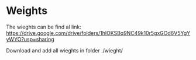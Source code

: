 #  Weights

The wieghts can be find al link: https://drive.google.com/drive/folders/1hlOKSBq9NC49k10r5gxGOd6V5YgYyWYO?usp=sharing


Download and add all wieghts in folder ./wieght/